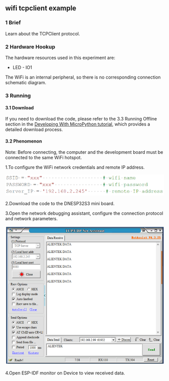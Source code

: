 ## wifi tcpclient example

### 1 Brief

Learn about the TCPClient protocol.

### 2 Hardware Hookup

The hardware resources used in this experiment are:

- LED - IO1

The WiFi is an internal peripheral, so there is no corresponding connection schematic diagram.

### 3 Running

#### 3.1 Download

If you need to download the code, please refer to the 3.3 Running Offline section in the [Developing With MicroPython tutorial](../../../../1_docs/Developing_With_MicroPython.md), which provides a detailed download process.

#### 3.2 Phenomenon

Note: Before connecting, the computer and the development board must be connected to the same WiFi hotspot.

1.To configure the WiFi network credentials and remote IP address.

![](../../../../1_docs/3_figures/examples/wifi_udp/05_udp_config_mpy.png)

2.Download the code to the DNESP32S3 mini board.

3.Open the network debugging assistant, configure the connection protocol and network parameters. 

![](../../../../1_docs/3_figures/examples/wifi_tcpclient/02_tcpclient_connect.png)

4.Open ESP-IDF monitor on Device to view received data.